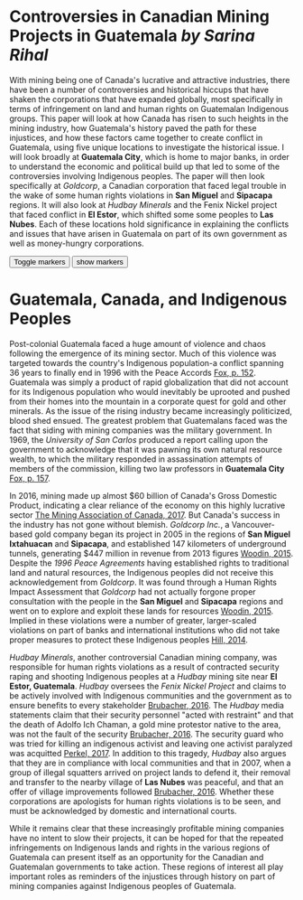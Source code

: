 # Controversies in Canadian Mining Projects in Guatemala  _by Sarina Rihal_

With mining being one of Canada's lucrative and attractive industries, there have been a number of controversies and historical hiccups that have shaken the corporations that have expanded globally, most specifically in terms of infringement on land and human rights on Guatemalan Indigenous groups. This paper will look at how Canada has risen to such heights in the mining industry, how Guatemala's history paved the path for these injustices, and how these factors came together to create conflict in Guatemala, using five unique locations to investigate the historical issue. I will look broadly at **Guatemala City**, which is home to major banks, in order to understand the economic and political build up that led to some of the controversies involving Indigenous peoples. The paper will then look specifically at _Goldcorp_, a Canadian corporation that faced legal trouble in the wake of some human rights violations in **San Miguel** and **Sipacapa** regions. It will also look at _Hudbay Minerals_ and the Fenix Nickel project that faced conflict in **El Estor**, which shifted some some peoples to **Las Nubes**. Each of these locations hold significance in explaining the conflicts and issues that have arisen in Guatemala on part of its own government as well as money-hungry corporations.  

<div class="markers">
  <!-- these buttons hide/show all the markers  -->
  <!-- to hide/show blue or red markers instead, change my_markers below to blue_markers
       to red_markers.  If you have defined your own color (or other) arrays, use those instead -->
  <button onclick="toggleMarkers(my_markers, my_map)" class="rounded" id="hide">Toggle markers</button>
  <button onclick="showMarkers(my_markers, my_map)" id="show"> show markers</button>
</div>
  <div id="mapcontainer">
    <div id="map_canvas"></div>
  </div>
  <div id="map_legend"></div>
</div>

# Guatemala, Canada, and Indigenous Peoples

 Post-colonial Guatemala faced a huge amount of violence and chaos following the emergence of its mining sector. Much of this violence was targeted towards the country's Indigenous population-a conflict spanning 36 years to finally end in 1996 with the Peace Accords [Fox, p. 152](https://doi.org/10.1080/23251042.2015.1046204). Guatemala was simply a product of rapid globalization that did not account for its Indigenous population who would inevitably be uprooted and pushed from their homes into the mountain in a corporate quest for gold and other minerals. As the issue of the rising industry became increasingly politicized, blood shed ensued. The greatest problem that Guatemalans faced was the fact that siding with mining companies was the military government. In 1969, the _University of San Carlos_ produced a report calling upon the government to acknowledge that it was pawning its own natural resource wealth, to which the military responded in assassination attempts of members of the commission, killing two law professors in **Guatemala City** [Fox, p. 157](https://doi.org/10.1080/23251042.2015.1046204).

 In 2016, mining made up almost $60 billion of Canada's Gross Domestic Product, indicating a clear reliance of the economy on this highly lucrative sector [The Mining Association of Canada, 2017](http://mining.ca/resources/mining-facts). But Canada's success in the industry has not gone without blemish. _Goldcorp Inc._, a Vancouver-based gold company began its project in 2005 in the regions of **San Miguel Ixtahuacan** and **Sipacapa**, and established 147 kilometers of underground tunnels, generating $447 million in revenue from 2013 figures [Woodin, 2015]( https://biv.com/article/2015/05/goldcorps-marlin-mine-decade-operations-and-contro). Despite the _1996 Peace Agreements_ having established rights to traditional land and natural resources, the Indigenous peoples did not receive this acknowledgement from _Goldcorp_. It was found through a Human Rights Impact Assessment that _Goldcorp_ had not actually forgone proper consultation with the people in the **San Miguel** and **Sipacapa** regions and went on to explore and exploit these lands for resources [Woodin, 2015]( https://biv.com/article/2015/05/goldcorps-marlin-mine-decade-operations-and-contro). Implied in these violations were a number of greater, larger-scaled violations on part of banks and international institutions who did not take proper measures to protect these Indigenous peoples [Hill, 2014]( https://www.theguardian.com/environment/andes-to-the-amazon/2014/aug/12/guatemala-gold-mine-protester-beaten-burnt-alive).

 _Hudbay Minerals_, another controversial Canadian mining company, was responsible for human rights violations as a result of contracted security raping and shooting Indigenous peoples at a _Hudbay_ mining site near **El Estor, Guatemala**. _Hudbay_ oversees the _Fenix Nickel Project_ and claims to be actively involved with Indigenous communities and the government as to ensure benefits to every stakeholder [Brubacher, 2016]( http://www.hudbayminerals.com/English/Media-Centre/Media-Statements/El-Estor-Guatemala/default.aspx). The _Hudbay_ media statements claim that their security personnel "acted with restraint" and that the death of Adolfo Ich Chaman, a gold mine protestor native to the area, was not the fault of the security [Brubacher, 2016]( http://www.hudbayminerals.com/English/Media-Centre/Media-Statements/El-Estor-Guatemala/default.aspx). The security guard who was tried for killing an indigenous activist and leaving one activist paralyzed was acquitted [Perkel, 2017]( https://www.ctvnews.ca/business/ex-hudbay-minerals-security-guard-to-be-retried-for-murder-in-guatemala-1.3591759).  In addition to this tragedy, _Hudbay_ also argues that they are in compliance with local communities and that in 2007, when a group of illegal squatters arrived on project lands to defend it, their removal and transfer to the nearby village of **Las Nubes** was peaceful, and that an offer of village improvements followed [Brubacher, 2016]( http://www.hudbayminerals.com/English/Media-Centre/Media-Statements/El-Estor-Guatemala/default.aspx). Whether these corporations are apologists for human rights violations is to be seen, and must be acknowledged by domestic and international courts.

 While it remains clear that these increasingly profitable mining companies have no intent to slow their projects, it can be hoped for that the repeated infringements on Indigenous lands and rights in the various regions of Guatemala can present itself as an opportunity for the Canadian and Guatemalan governments to take action. These regions of interest all play important roles as reminders of the injustices through history on part of mining companies against Indigenous peoples of Guatemala.
